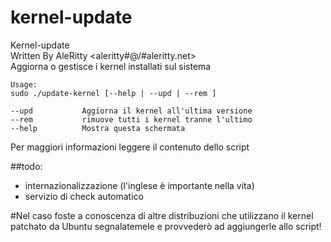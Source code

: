 kernel-update
============

Kernel-update   
Written By AleRitty <aleritty#\@/#aleritty.net>   
Aggiorna o gestisce i kernel installati sul sistema

```
Usage: 
sudo ./update-kernel [--help | --upd | --rem ] 

--upd 			Aggiorna il kernel all'ultima versione 
--rem			rimuove tutti i kernel tranne l'ultimo 
--help			Mostra questa schermata 
```

Per maggiori informazioni leggere il contenuto dello script

##todo:

* internazionalizzazione (l'inglese è importante nella vita)
* servizio di check automatico

#Nel caso foste a conoscenza di altre distribuzioni che utilizzano il kernel patchato da Ubuntu segnalatemele e provvederò ad aggiungerle allo script!
